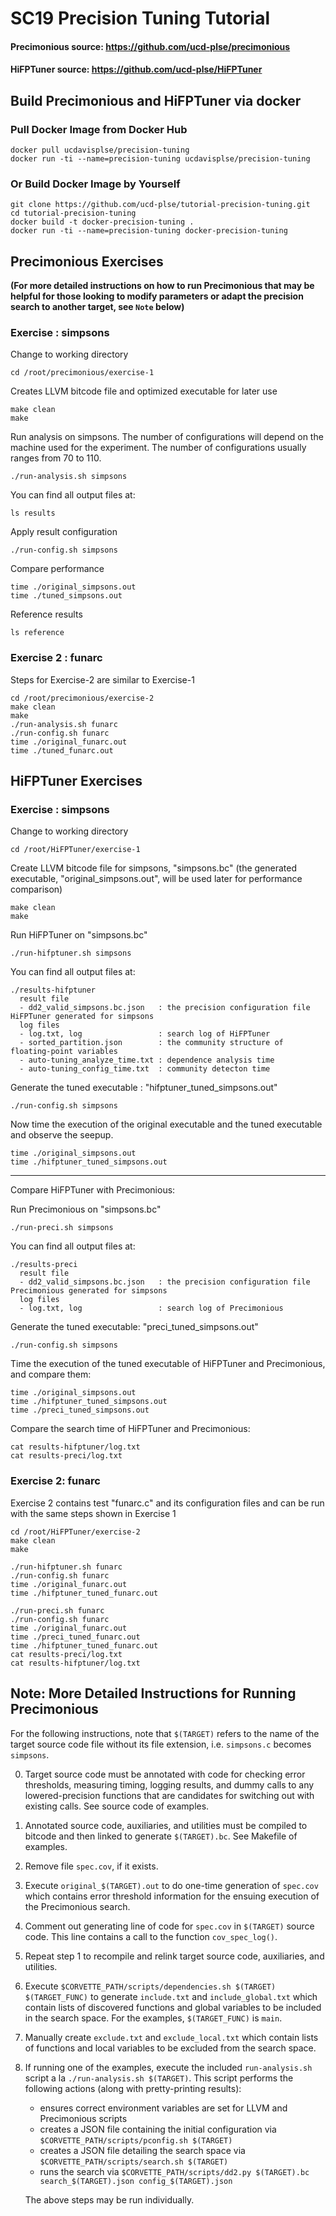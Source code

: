 # SC19 Precision Tuning Tutorial

#### Precimonious source: https://github.com/ucd-plse/precimonious
#### HiFPTuner source: https://github.com/ucd-plse/HiFPTuner

## Build Precimonious and HiFPTuner via docker
### Pull Docker Image from Docker Hub
```
docker pull ucdavisplse/precision-tuning
docker run -ti --name=precision-tuning ucdavisplse/precision-tuning
```
###  Or Build Docker Image by Yourself
```
git clone https://github.com/ucd-plse/tutorial-precision-tuning.git
cd tutorial-precision-tuning 
docker build -t docker-precision-tuning .
docker run -ti --name=precision-tuning docker-precision-tuning
```

## Precimonious Exercises

__(For more detailed instructions on how to run Precimonious that may be
helpful for those looking to modify parameters or adapt the precision
search to another target, see `Note` below)__

### Exercise : simpsons
Change to working directory
```
cd /root/precimonious/exercise-1
```
Creates LLVM bitcode file and optimized executable for later use
```
make clean
make
```
Run analysis on simpsons. The number of configurations will depend on the machine used for the experiment. The number of configurations usually ranges from 70 to 110.
```
./run-analysis.sh simpsons
```
You can find all output files at:
```
ls results
```
Apply result configuration
```
./run-config.sh simpsons
```
Compare performance
```
time ./original_simpsons.out
time ./tuned_simpsons.out
```
Reference results
```
ls reference
```
### Exercise 2 : funarc
Steps for Exercise-2 are similar to Exercise-1
```
cd /root/precimonious/exercise-2
make clean
make
./run-analysis.sh funarc
./run-config.sh funarc
time ./original_funarc.out
time ./tuned_funarc.out
```
## HiFPTuner Exercises
### Exercise : simpsons
Change to working directory
```
cd /root/HiFPTuner/exercise-1
```
Create LLVM bitcode file for simpsons, "simpsons.bc" 
(the generated executable, "original_simpsons.out", will be used later for performance comparison)
```
make clean
make
```
Run HiFPTuner on "simpsons.bc"
```
./run-hifptuner.sh simpsons
```
You can find all output files at:
```
./results-hifptuner
  result file
  - dd2_valid_simpsons.bc.json   : the precision configuration file HiFPTuner generated for simpsons
  log files
  - log.txt, log                 : search log of HiFPTuner
  - sorted_partition.json        : the community structure of floating-point variables
  - auto-tuning_analyze_time.txt : dependence analysis time
  - auto-tuning_config_time.txt  : community detecton time
```
Generate the tuned executable : "hifptuner_tuned_simpsons.out"
```
./run-config.sh simpsons
```
Now time the execution of the original executable and the tuned executable and observe the seepup.
```
time ./original_simpsons.out
time ./hifptuner_tuned_simpsons.out
```
-------------------------------------------
Compare HiFPTuner with Precimonious:

Run Precimonious on "simpsons.bc"
```
./run-preci.sh simpsons
```
You can find all output files at:
```
./results-preci
  result file
  - dd2_valid_simpsons.bc.json   : the precision configuration file Precimonious generated for simpsons
  log files
  - log.txt, log                 : search log of Precimonious
```
Generate the tuned executable: "preci_tuned_simpsons.out"
```
./run-config.sh simpsons
```
Time the execution of the tuned executable of HiFPTuner and Precimonious, and compare them:
```
time ./original_simpsons.out
time ./hifptuner_tuned_simpsons.out
time ./preci_tuned_simpsons.out
```
Compare the search time of HiFPTuner and Precimonious:
```
cat results-hifptuner/log.txt
cat results-preci/log.txt
```
### Exercise 2: funarc
Exercise 2 contains test "funarc.c" and its configuration files and can be run with the same steps shown in Exercise 1
```
cd /root/HiFPTuner/exercise-2
make clean
make

./run-hifptuner.sh funarc
./run-config.sh funarc
time ./original_funarc.out
time ./hifptuner_tuned_funarc.out

./run-preci.sh funarc
./run-config.sh funarc
time ./original_funarc.out
time ./preci_tuned_funarc.out
time ./hifptuner_tuned_funarc.out
cat results-preci/log.txt
cat results-hifptuner/log.txt
```

## Note: More Detailed Instructions for Running Precimonious

For the following instructions, note that `$(TARGET)` refers to the
name of the target source code file without its file extension, i.e.
`simpsons.c` becomes `simpsons`.

0. Target source code must be annotated with code for checking
   error thresholds, measuring timing, logging results, and dummy
   calls to any lowered-precision functions that are candidates for
   switching out with existing calls. See source code of examples.
1. Annotated source code, auxiliaries, and
   utilities must be compiled to bitcode and then linked to generate
   `$(TARGET).bc`. See Makefile of examples.
2. Remove file `spec.cov`, if it exists. 
3. Execute `original_$(TARGET).out` to do one-time generation of
   `spec.cov` which contains error threshold information for the
   ensuing execution of the Precimonious search.
4. Comment out generating line of code for `spec.cov` in `$(TARGET)`
   source code. This line contains a call to the function `cov_spec_log()`.
5. Repeat step 1 to recompile and relink target source code,
   auxiliaries, and utilities.
6. Execute `$CORVETTE_PATH/scripts/dependencies.sh $(TARGET)
   $(TARGET_FUNC)` to generate `include.txt` and `include_global.txt`
   which contain lists of discovered functions and global variables to be
   included in the search space. For the examples, `$(TARGET_FUNC)` is
   `main`.
7. Manually create `exclude.txt` and `exclude_local.txt` which contain
   lists of functions and local variables to be excluded from the
   search space.
8. If running one of the examples, execute the included
   `run-analysis.sh` script a la `./run-analysis.sh $(TARGET)`. This
   script performs the following actions (along with pretty-printing
   results):
    - ensures correct environment variables are set for LLVM and
     Precimonious scripts
    - creates a JSON file containing the initial configuration via
      `$CORVETTE_PATH/scripts/pconfig.sh $(TARGET)`
    - creates a JSON file detailing the search space via
      `$CORVETTE_PATH/scripts/search.sh $(TARGET)`
    - runs the search via `$CORVETTE_PATH/scripts/dd2.py $(TARGET).bc
      search_$(TARGET).json config_$(TARGET).json`
   
   The above steps may be run individually.

